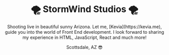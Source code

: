 <div>
  <h1 align="center">🌪 StormWind Studios 🌪</h1>

  <p align="center">Shooting live in beautiful sunny Arizona. Let me, [Kevia](https://kevia.me), guide you into the world of Front End development. I look forward to sharing my experience in HTML, JavaScript, React and much more!</p>

  <p align="center">Scottsdale, AZ 😎</p>
</div>
